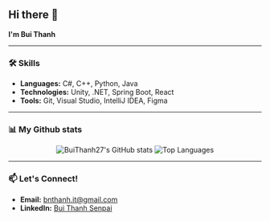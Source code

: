 ## Hi there 👋  
**I'm Bui Thanh**  

---

### 🛠️ Skills  
- **Languages:** C#, C++, Python, Java  
- **Technologies:** Unity, .NET,  Spring Boot, React  
- **Tools:** Git, Visual Studio, IntelliJ IDEA, Figma  

---

### 📊 My Github stats
<div align="center"> 
  
![BuiThanh27's GitHub stats](https://github-readme-stats.vercel.app/api?username=thanhbui27&text_color=9f9f9f&bg_color=151515)
![Top Languages](https://github-readme-stats.vercel.app/api/top-langs/?username=thanhbui27&text_color=9f9f9f&bg_color=151515&size_weight=0.5&count_weight=0.5&hide=asp.net&langs_count=6)

</div>

---


### 📫 Let's Connect!  
- **Email:** bnthanh.it@gmail.com
- **LinkedIn:** [Bui Thanh Senpai]([https://linkedin.com/in/your-profile](https://www.linkedin.com/in/b%C3%B9i-th%C3%A0nh-senpai-675546213/))
